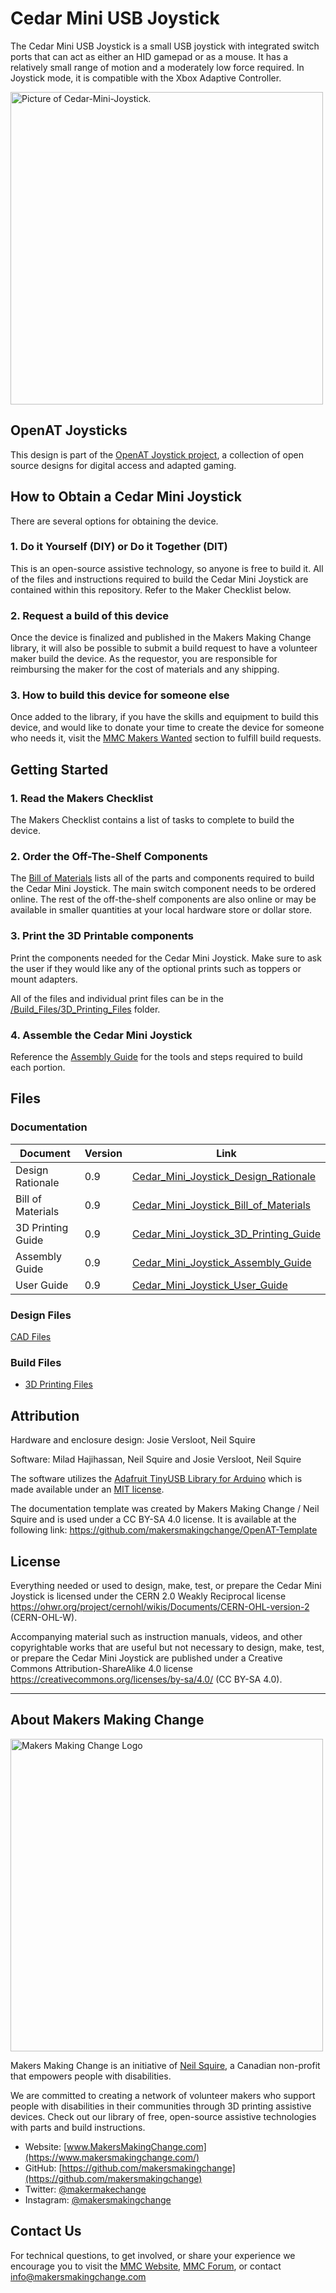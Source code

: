 # Cedar Mini USB Joystick
The Cedar Mini USB Joystick is a small USB joystick with integrated switch ports that can act as either an HID gamepad or as a mouse. It has a relatively small range of motion and a moderately low force required. In Joystick mode, it is compatible with the Xbox Adaptive Controller.

<img src="Photos/Cedar-Mini-Joystick.jpg" width="500" alt="Picture of Cedar-Mini-Joystick.">

## OpenAT Joysticks
This design is part of the [OpenAT Joystick project](https://github.com/makersmakingchange/OpenAT-Joysticks), a collection of open source designs for digital access and adapted gaming.  


## How to Obtain a Cedar Mini Joystick
There are several options for obtaining the device.
### 1. Do it Yourself (DIY) or Do it Together (DIT)

This is an open-source assistive technology, so anyone is free to build it. All of the files and instructions required to build the Cedar Mini Joystick are contained within this repository. Refer to the Maker Checklist below.

### 2. Request a build of this device

Once the device is finalized and published in the Makers Making Change library, it will also be possible to submit a build request to have a volunteer maker build the device. As the requestor, you are responsible for reimbursing the maker for the cost of materials and any shipping.
<!---
If you would like to obtain a Cedar Mini Joystick , you may submit a build request through the [MMC Library Page](https://makersmakingchange.com/project/Cedar-Mini-Joystick/). The requestor is responsible for the cost of materials and any shipping.
--->

### 3. How to build this device for someone else

Once added to the library, if you have the skills and equipment to build this device, and would like to donate your time to create the device for someone who needs it, visit the [MMC Makers Wanted](https://makersmakingchange.com/maker-wanted/) section to fulfill build requests.

<!---
If you have the skills and equipment to build this device, and would like to donate your time to create the switch for someone who needs it, visit the [MMC Maker Wanted](https://makersmakingchange.com/maker-wanted/) section.
--->

## Getting Started

### 1. Read the Makers Checklist

The Makers Checklist contains a list of tasks to complete to build the device.

### 2. Order the Off-The-Shelf Components

The [Bill of Materials](/Documentation/Cedar_Mini_Joystick_BOM.csv) lists all of the parts and components required to build the Cedar Mini Joystick. The main switch component needs to be ordered online. The rest of the off-the-shelf components are also online or may be available in smaller quantities at your local hardware store or dollar store.


### 3. Print the 3D Printable components

Print the components needed for the Cedar Mini Joystick. Make sure to ask the user if they would like any of the optional prints such as toppers or mount adapters.

All of the files and individual print files can be in the [/Build_Files/3D_Printing_Files](/Build_Files/3D_Printing_Files/) folder.

### 4. Assemble the Cedar Mini Joystick

Reference the [Assembly Guide](/Documentation/Cedar_Mini_Joystick_Assembly_Guide_v0.9.pdf) for the tools and steps required to build each portion.

## Files
### Documentation
| Document             | Version | Link |
|----------------------|---------|------|
| Design Rationale     | 0.9     | [Cedar_Mini_Joystick_Design_Rationale](/Documentation/Cedar_Mini_Joystick_Design_Rationale_v0.9.pdf)     |
| Bill of Materials    | 0.9     | [Cedar_Mini_Joystick_Bill_of_Materials](/Documentation/Cedar_Mini_Joystick_BOM_v0.9.csv)     |
| 3D Printing Guide    | 0.9     | [Cedar_Mini_Joystick_3D_Printing_Guide](/Documentation/Cedar_Mini_Joystick_3D_Printing_Guide_v0.9.pdf)     |
| Assembly Guide       | 0.9     | [Cedar_Mini_Joystick_Assembly_Guide](/Documentation/Cedar_Mini_Joystick_Assembly_Guide_v0.9.pdf)     |
| User Guide           | 0.9     | [Cedar_Mini_Joystick_User_Guide](/Documentation/Cedar_Mini_Joystick_User_Guide_v0.9.pdf)    |

### Design Files
[CAD Files](/Design_Files)

### Build Files
 - [3D Printing Files](/Build_Files/3D_Printing_Files)

## Attribution
Hardware and enclosure design: Josie Versloot, Neil Squire

Software: Milad Hajihassan, Neil Squire and Josie Versloot, Neil Squire

The software utilizes the [Adafruit TinyUSB Library for Arduino](https://github.com/adafruit/Adafruit_TinyUSB_Arduino) which is made available under an [MIT license](https://github.com/adafruit/Adafruit_TinyUSB_Arduino/blob/master/LICENSE).

The documentation template was created by Makers Making Change / Neil Squire and is used under a CC BY-SA 4.0 license. It is available at the following link: https://github.com/makersmakingchange/OpenAT-Template


## License
Everything needed or used to design, make, test, or prepare the Cedar Mini Joystick is licensed under the CERN 2.0 Weakly Reciprocal license https://ohwr.org/project/cernohl/wikis/Documents/CERN-OHL-version-2 (CERN-OHL-W).

Accompanying material such as instruction manuals, videos, and other copyrightable works that are useful but not necessary to design, make, test, or prepare the Cedar Mini Joystick are published under a Creative Commons Attribution-ShareAlike 4.0 license https://creativecommons.org/licenses/by-sa/4.0/ (CC BY-SA 4.0).

---

<!-- ABOUT MMC START -->
## About Makers Making Change
<img src="https://www.makersmakingchange.com/wp-content/uploads/logo/mmc_logo.svg" width="500" alt="Makers Making Change Logo">

Makers Making Change is an initiative of [Neil Squire](https://www.neilsquire.ca/), a Canadian non-profit that empowers people with disabilities.

We are committed to creating a network of volunteer makers who support people with disabilities in their communities through 3D printing assistive devices. Check out our library of free, open-source assistive technologies with parts and build instructions.

 - Website: [www.MakersMakingChange.com](https://www.makersmakingchange.com/)
 - GitHub: [https://github.com/makersmakingchange](https://github.com/makersmakingchange)
 - Twitter: [@makermakechange](https://twitter.com/makermakechange)
 - Instagram: [@makersmakingchange](https://www.instagram.com/makersmakingchange)



## Contact Us

For technical questions, to get involved, or share your experience we encourage you to visit the [MMC Website](https://www.makersmakingchange.com/), [MMC Forum](https://makersmakingchange.com/forum), or contact info@makersmakingchange.com
<!-- ABOUT MMC END -->

